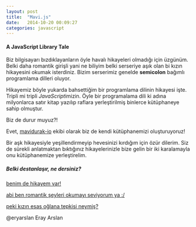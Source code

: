 ```yaml
---
layout: post
title:  "Mavi.js"
date:   2014-10-20 00:09:27
categories: javascript
---
```


#### A JavaScript Library Tale

Biz bilgisayarı bızdıklayanların öyle havalı hikayeleri olmadığı için üzgünüm. Belki daha romantik girişli yani ne biliyim belki serseriye aşık olan bi kızın hikayesini okumak isterdiniz. Bizim serserimiz genelde **semicolon** bağımlı programlama dilleri oluyor.

Hikayemiz böyle yukarda bahsettiğim bir programlama dilinin hikayesi işte. Tripli mi tripli *JavaScript*imizin. Öyle bir programalama dili ki adına milyonlarca satır kitap yazılıp raflara yerleştirilmiş binlerce kütüphaneye sahip olmuştur.

Biz de durur muyuz?!

Evet, [mavidurak-io](https://github.com/mavidurak) ekibi olarak biz de kendi kütüphanemizi oluşturuyoruz!

Bir aşk hikayesiyle yeşillendirmeyip hevesinizi kırdığım için özür dilerim. Siz de sürekli anlatmaktan bıktığınız hikayelerinizle bize gelin bir iki karalamayla onu kütüphanemize yerleştirelim.

##### Belki destanlaşır, ne dersiniz?

[benim de hikayem var!](https://github.com/mavidurak/mavi/pulls)

[abi ben romantik şeyleri okumayı seviyorum ya :/](https://github.com/mavidurak/mavi)

[peki kızın esas oğlana tepkisi neymiş?](https://github.com/mavidurak/mavi/blob/master/mavi.js)

@eryarslan Eray Arslan
